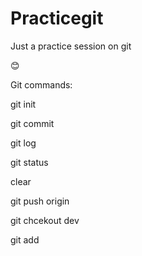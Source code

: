 # Practicegit

Just a practice session on git

😊

Git commands:

git init

git commit

git log

git status

clear

git push origin

git chcekout dev

git add
